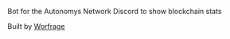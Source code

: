 Bot for the Autonomys Network Discord to show blockchain stats

Built by [Worfrage](https://github.com/wolfrage76)
